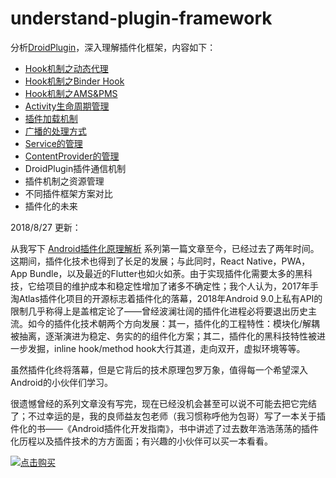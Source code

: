 # understand-plugin-framework

分析[DroidPlugin][1]，深入理解插件化框架，内容如下：

- [Hook机制之动态代理][2]
- [Hook机制之Binder Hook][3]
- [Hook机制之AMS&PMS][4]
- [Activity生命周期管理][5]
- [插件加载机制][6]
- [广播的处理方式][7]
- [Service的管理][8]
- [ContentProvider的管理][9]
- DroidPlugin插件通信机制
- 插件机制之资源管理
- 不同插件框架方案对比
- 插件化的未来

2018/8/27 更新：

从我写下 [Android插件化原理解析](http://weishu.me/2016/01/28/understand-plugin-framework-overview/) 系列第一篇文章至今，已经过去了两年时间。这期间，插件化技术也得到了长足的发展；与此同时，React Native，PWA，App Bundle，以及最近的Flutter也如火如荼。由于实现插件化需要太多的黑科技，它给项目的维护成本和稳定性增加了诸多不确定性；我个人认为，2017年手淘Atlas插件化项目的开源标志着插件化的落幕，2018年Android 9.0上私有API的限制几乎称得上是盖棺定论了——曾经波澜壮阔的插件化进程必将要退出历史主流。如今的插件化技术朝两个方向发展：其一，插件化的工程特性：模块化/解耦被抽离，逐渐演进为稳定、务实的的组件化方案；其二，插件化的黑科技特性被进一步发掘，inline hook/method hook大行其道，走向双开，虚拟环境等等。

虽然插件化终将落幕，但是它背后的技术原理包罗万象，值得每一个希望深入Android的小伙伴们学习。

很遗憾曾经的系列文章没有写完，现在已经没机会甚至可以说不可能去把它完结了；不过幸运的是，我的良师益友包老师（我习惯称呼他为包哥）写了一本关于插件化的书——《Android插件化开发指南》，书中讲述了过去数年浩浩荡荡的插件化历程以及插件技术的方方面面；有兴趣的小伙伴可以买一本看看。

[![点击购买](http://7xp3xc.com1.z0.glb.clouddn.com/201605/1535348090511.png)][1]

[1]: https://github.com/DroidPluginTeam/DroidPlugin
[2]: http://weishu.me/2016/01/28/understand-plugin-framework-proxy-hook/
[3]: http://weishu.me/2016/02/16/understand-plugin-framework-binder-hook/
[4]: http://weishu.me/2016/03/07/understand-plugin-framework-ams-pms-hook/
[5]: http://weishu.me/2016/03/21/understand-plugin-framework-activity-management/
[6]: http://weishu.me/2016/04/05/understand-plugin-framework-classloader/
[7]: http://weishu.me/2016/04/12/understand-plugin-framework-receiver/
[8]: http://weishu.me/2016/05/11/understand-plugin-framework-service/
[9]: http://weishu.me/2016/07/12/understand-plugin-framework-content-provider/
